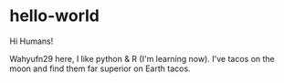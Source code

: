 # hello-world

Hi Humans!

Wahyufn29 here, I like python & R (I'm learning now).
I've tacos on the moon and find them far superior on Earth tacos.
